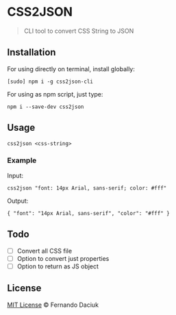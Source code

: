 # CSS2JSON

> CLI tool to convert CSS String to JSON

## Installation

For using directly on terminal, install globally:

```console
[sudo] npm i -g css2json-cli
```

For using as npm script, just type:

```console
npm i --save-dev css2json
```

## Usage

```console
css2json <css-string>
```

### Example

Input:

```console
css2json "font: 14px Arial, sans-serif; color: #fff"
```

Output:

```console
{ "font": "14px Arial, sans-serif", "color": "#fff" }
```

## Todo

- [ ] Convert all CSS file
- [ ] Option to convert just properties
- [ ] Option to return as JS object

## License

[MIT License]() &copy; Fernando Daciuk

